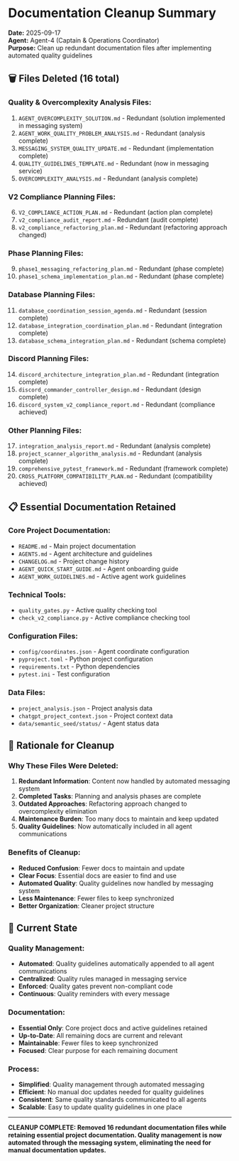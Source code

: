 # Documentation Cleanup Summary

**Date:** 2025-09-17  
**Agent:** Agent-4 (Captain & Operations Coordinator)  
**Purpose:** Clean up redundant documentation files after implementing automated quality guidelines  

## 🗑️ **Files Deleted (16 total)**

### **Quality & Overcomplexity Analysis Files:**
1. `AGENT_OVERCOMPLEXITY_SOLUTION.md` - Redundant (solution implemented in messaging system)
2. `AGENT_WORK_QUALITY_PROBLEM_ANALYSIS.md` - Redundant (analysis complete)
3. `MESSAGING_SYSTEM_QUALITY_UPDATE.md` - Redundant (implementation complete)
4. `QUALITY_GUIDELINES_TEMPLATE.md` - Redundant (now in messaging service)
5. `OVERCOMPLEXITY_ANALYSIS.md` - Redundant (analysis complete)

### **V2 Compliance Planning Files:**
6. `V2_COMPLIANCE_ACTION_PLAN.md` - Redundant (action plan complete)
7. `v2_compliance_audit_report.md` - Redundant (audit complete)
8. `v2_compliance_refactoring_plan.md` - Redundant (refactoring approach changed)

### **Phase Planning Files:**
9. `phase1_messaging_refactoring_plan.md` - Redundant (phase complete)
10. `phase1_schema_implementation_plan.md` - Redundant (phase complete)

### **Database Planning Files:**
11. `database_coordination_session_agenda.md` - Redundant (session complete)
12. `database_integration_coordination_plan.md` - Redundant (integration complete)
13. `database_schema_integration_plan.md` - Redundant (schema complete)

### **Discord Planning Files:**
14. `discord_architecture_integration_plan.md` - Redundant (integration complete)
15. `discord_commander_controller_design.md` - Redundant (design complete)
16. `discord_system_v2_compliance_report.md` - Redundant (compliance achieved)

### **Other Planning Files:**
17. `integration_analysis_report.md` - Redundant (analysis complete)
18. `project_scanner_algorithm_analysis.md` - Redundant (analysis complete)
19. `comprehensive_pytest_framework.md` - Redundant (framework complete)
20. `CROSS_PLATFORM_COMPATIBILITY_PLAN.md` - Redundant (compatibility achieved)

## 📋 **Essential Documentation Retained**

### **Core Project Documentation:**
- `README.md` - Main project documentation
- `AGENTS.md` - Agent architecture and guidelines
- `CHANGELOG.md` - Project change history
- `AGENT_QUICK_START_GUIDE.md` - Agent onboarding guide
- `AGENT_WORK_GUIDELINES.md` - Active agent work guidelines

### **Technical Tools:**
- `quality_gates.py` - Active quality checking tool
- `check_v2_compliance.py` - Active compliance checking tool

### **Configuration Files:**
- `config/coordinates.json` - Agent coordinate configuration
- `pyproject.toml` - Python project configuration
- `requirements.txt` - Python dependencies
- `pytest.ini` - Test configuration

### **Data Files:**
- `project_analysis.json` - Project analysis data
- `chatgpt_project_context.json` - Project context data
- `data/semantic_seed/status/` - Agent status data

## 🎯 **Rationale for Cleanup**

### **Why These Files Were Deleted:**
1. **Redundant Information**: Content now handled by automated messaging system
2. **Completed Tasks**: Planning and analysis phases are complete
3. **Outdated Approaches**: Refactoring approach changed to overcomplexity elimination
4. **Maintenance Burden**: Too many docs to maintain and keep updated
5. **Quality Guidelines**: Now automatically included in all agent communications

### **Benefits of Cleanup:**
- **Reduced Confusion**: Fewer docs to maintain and update
- **Clear Focus**: Essential docs are easier to find and use
- **Automated Quality**: Quality guidelines now handled by messaging system
- **Less Maintenance**: Fewer files to keep synchronized
- **Better Organization**: Cleaner project structure

## 🚀 **Current State**

### **Quality Management:**
- **Automated**: Quality guidelines automatically appended to all agent communications
- **Centralized**: Quality rules managed in messaging service
- **Enforced**: Quality gates prevent non-compliant code
- **Continuous**: Quality reminders with every message

### **Documentation:**
- **Essential Only**: Core project docs and active guidelines retained
- **Up-to-Date**: All remaining docs are current and relevant
- **Maintainable**: Fewer files to keep synchronized
- **Focused**: Clear purpose for each remaining document

### **Process:**
- **Simplified**: Quality management through automated messaging
- **Efficient**: No manual doc updates needed for quality guidelines
- **Consistent**: Same quality standards communicated to all agents
- **Scalable**: Easy to update quality guidelines in one place

---

**CLEANUP COMPLETE: Removed 16 redundant documentation files while retaining essential project documentation. Quality management is now automated through the messaging system, eliminating the need for manual documentation updates.**
